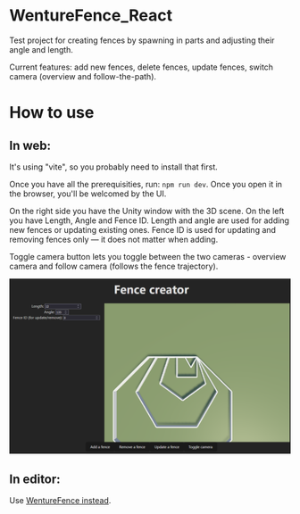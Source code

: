 # WentureFence_React

Test project for creating fences by spawning in parts and adjusting their angle and length.

Current features: add new fences, delete fences, update fences, switch camera (overview and follow-the-path).

# How to use
## In web:
It's using "vite", so you probably need to install that first.

Once you have all the prerequisities, run:
`npm run dev`. 
Once you open it in the browser, you'll be welcomed by the UI.

On the right side you have the Unity window with the 3D scene. On the left you have Length, Angle and Fence ID. 
Length and angle are used for adding new fences or updating existing ones. 
Fence ID is used for updating and removing fences only — it does not matter when adding.

Toggle camera button lets you toggle between the two cameras - overview camera and follow camera (follows the fence trajectory). 

![Preview](media/image.png)
## In editor:
Use [WentureFence instead](https://github.com/Timo654/WentureFence/edit/master/README.md).
